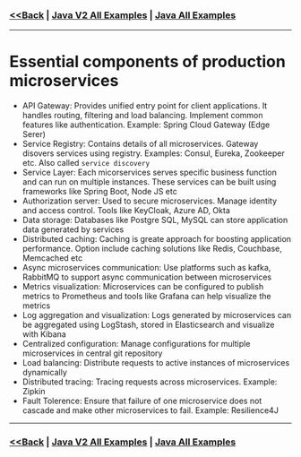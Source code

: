 ### [<<Back](../README.md) | [Java V2 All Examples](https://github.com/avinashbabudonthu/java/blob/master/java-v2/README.md) | [Java All Examples](https://github.com/avinashbabudonthu/java/blob/master/README.md)
------
# Essential components of production microservices
* API Gateway: Provides unified entry point for client applications. It handles routing, filtering and load balancing. Implement common features like authentication. Example: Spring Cloud Gateway (Edge Serer)
* Service Registry: Contains details of all microservices. Gateway disovers services using registry. Examples: Consul, Eureka, Zookeeper etc. Also called `service discovery`
* Service Layer: Each micorservices serves specific business function and can run on multiple instances. These services can be built using frameworks like Spring Boot, Node JS etc
* Authorization server: Used to secure microservices. Manage identity and access control. Tools like KeyCloak, Azure AD, Okta
* Data storage: Databases like Postgre SQL, MySQL can store application data generated by services
* Distributed caching: Caching is greate approach for boosting application performance. Option include caching solutions like Redis, Couchbase, Memcached etc
* Async microservices communication: Use platforms such as kafka, RabbitMQ to support async communication between microservices
* Metrics visualization: Microservices can be configured to publish metrics to Prometheus and tools like Grafana can help visualize the metrics
* Log aggregation and visualization: Logs generated by microservices can be aggregated using LogStash, stored in Elasticsearch and visualize with Kibana
* Centralized configuration: Manage configurations for multiple microservices in central git repository
* Load balancing: Distribute requests to active instances of microservices dynamically
* Distributed tracing: Tracing requests across microservices. Example: Zipkin
* Fault Tolerence: Ensure that failure of one microservice does not cascade and make other microservices to fail. Example: Resilience4J
------
### [<<Back](../README.md) | [Java V2 All Examples](https://github.com/avinashbabudonthu/java/blob/master/java-v2/README.md) | [Java All Examples](https://github.com/avinashbabudonthu/java/blob/master/README.md)